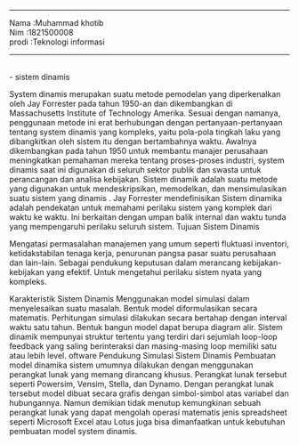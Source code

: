 <hr><td>Nama    :Muhammad khotib</td>
<br>Nim :1821500008</br>
<td>prodi :Teknologi informasi</td>
</hr>

<hr>
<br>-  sistem dinamis</br>

System dinamis merupakan suatu metode pemodelan yang diperkenalkan oleh Jay Forrester pada tahun 1950-an dan dikembangkan di Massachusetts Institute of Technology Amerika. Sesuai dengan namanya, penggunaan metode ini erat berhubungan dengan pertanyaan-pertanyaan tentang system dinamis yang kompleks, yaitu pola-pola tingkah laku yang dibangkitkan oleh sistem itu dengan bertambahnya waktu. Awalnya dikembangkan pada tahun 1950 untuk membantu manajer perusahaan meningkatkan pemahaman mereka tentang proses-proses industri, system dinamis saat ini digunakan di seluruh sektor publik dan swasta untuk perancangan dan analisa kebijakan.
Sistem dinamik adalah suatu metode yang digunakan untuk mendeskripsikan, memodelkan, dan mensimulasikan suatu sistem yang dinamis . Jay Forrester mendefinisikan Sistem dinamika adalah pendekatan untuk memahami perilaku sistem yang komplek dari waktu ke waktu. Ini berkaitan dengan umpan balik internal dan waktu tunda yang mempengaruhi perilaku seluruh sistem.
Tujuan Sistem Dinamis

Mengatasi permasalahan manajemen yang umum seperti fluktuasi inventori, ketidakstabilan tenaga kerja, penurunan pangsa pasar suatu perusahaan dan lain-lain.
Sebagai pendukung keputusan dalam merancang kebijakan-kebijakan yang efektif.
Untuk mengetahui perilaku sistem nyata yang kompleks.

Karakteristik Sistem Dinamis
Menggunakan model simulasi dalam menyelesaikan suatu masalah.
Bentuk model diformulasikan secara matematis.
Perhitungan simulasi dilakukan secara bertahap dengan interval waktu satu tahun.
Bentuk bangun model dapat berupa diagram alir.
Sistem dinamik mempunyai struktur tertentu yang terdiri dari sejumlah loop-loop feedback yang saling berinteraksi dan masing-masing loop  memiliki satu atau lebih level.
oftware Pendukung Simulasi Sistem Dinamis
Pembuatan model dinamika sistem umumnya dilakukan dengan menggunakan perangkat lunak yang memang dirancang khusus. Perangkat lunak tersebut seperti Powersim, Vensim, Stella, dan Dynamo. Dengan perangkat lunak tersebut model dibuat secara grafis dengan simbol-simbol atas variabel dan hubungannya. Namun demikian tidak menutup kemungkinan sebuah perangkat lunak yang dapat mengolah operasi matematis jenis spreadsheet seperti Microsoft Excel atau Lotus juga bisa dimanfaatkan untuk kebutuhan pembuatan model system dinamis.

</hr>